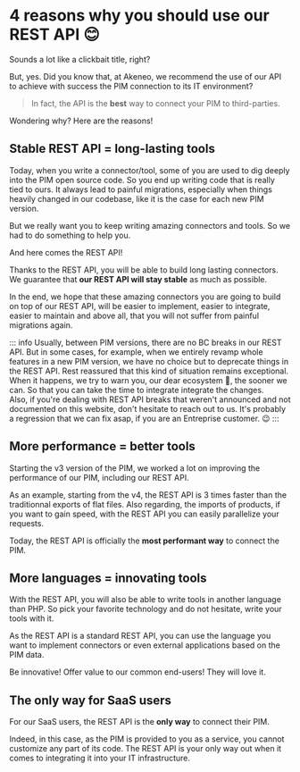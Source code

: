 # 4 reasons why you should use our REST API 😊

Sounds a lot like a clickbait title, right?

But, yes. Did you know that, at Akeneo, we recommend the use of our API to achieve with success the PIM connection to its IT environment?

> In fact, the API is the **best** way to connect your PIM to third-parties.

Wondering why? Here are the reasons!

## Stable REST API = long-lasting tools

Today, when you write a connector/tool, some of you are used to dig deeply into the PIM open source code. So you end up writing code that is really tied to ours. It always lead to painful migrations, especially when things heavily changed in our codebase, like it is the case for each new PIM version.

But we really want you to keep writing amazing connectors and tools. So we had to do something to help you.

And here comes the REST API!

Thanks to the REST API, you will be able to build long lasting connectors. We guarantee that **our REST API will stay stable** as much as possible. 

In the end, we hope that these amazing connectors you are going to build on top of our REST API, will be easier to implement, easier to integrate, easier to maintain and above all, that you will not suffer from painful migrations again.

::: info
Usually, between PIM versions, there are no BC breaks in our REST API. But in some cases, for example, when we entirely revamp whole features in a new PIM version, we have no choice but to deprecate things in the REST API. Rest reassured that this kind of situation remains exceptional. When it happens, we try to warn you, our dear ecosystem 🥰, the sooner we can. So that you can take the time to integrate integrate the changes.  
Also, if you're dealing with REST API breaks that weren't announced and not documented on this website, don't hesitate to reach out to us. It's probably a regression that we can fix asap, if you are an Entreprise customer. :wink:
:::


## More performance = better tools

Starting the v3 version of the PIM, we worked a lot on improving the performance of our PIM, including our REST API.

As an example, starting from the v4, the REST API is 3 times faster than the traditionnal exports of flat files.
Also regarding, the imports of products, if you want to gain speed, with the REST API you can easily parallelize your requests.

Today, the REST API is officially the **most performant way** to connect the PIM.

## More languages = innovating tools

With the REST API, you will also be able to write tools in another language than PHP. So pick your favorite technology and do not hesitate, write your tools with it.

As the REST API is a standard REST API, you can use the language you want to implement connectors or even external applications based on the PIM data.

Be innovative! Offer value to our common end-users! They will love it.

## The only way for SaaS users

For our SaaS users, the REST API is the **only way** to connect their PIM. 

Indeed, in this case, as the PIM is provided to you as a service, you cannot customize any part of its code. The REST API is your only way out when it comes to integrating it into your IT infrastructure.
